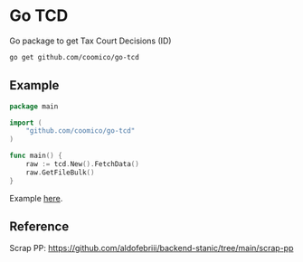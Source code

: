 
# Go TCD

Go package to get Tax Court Decisions (ID)


```bash
go get github.com/coomico/go-tcd
```
## Example

```go
package main

import (
	"github.com/coomico/go-tcd"
)

func main() {
	raw := tcd.New().FetchData()
	raw.GetFileBulk()
}
```
Example [here](https://github.com/coomico/go-tcd/tree/main/_example).

## Reference

Scrap PP: https://github.com/aldofebriii/backend-stanic/tree/main/scrap-pp